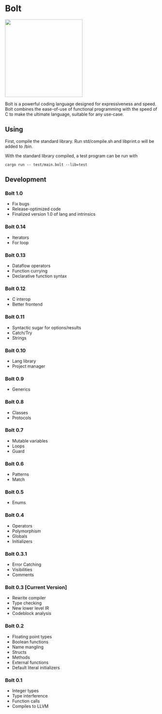# Bolt

<img src="https://github.com/pallyj/boltcc/blob/main/assets/logo.svg?raw=true" width="256" height="256"/>

Bolt is a powerful coding language designed for expressiveness and speed. Bolt combines the ease-of-use of functional programming with the speed of C to make the ultimate language, suitable for any use-case.

## Using

First, compile the standard library. Run std/compile.sh and libprint.o will be added to /bin.

With the standard library compiled, a test program can be run with

```
cargo run -- test/main.bolt --lib=test
```

## Development

### Bolt 1.0

- Fix bugs
- Release-optimized code
- Finalized version 1.0 of lang and intrinsics

### Bolt 0.14

- Iterators
- For loop

### Bolt 0.13

- Dataflow operators
- Function currying
- Declarative function syntax

### Bolt 0.12

- C interop
- Better frontend

### Bolt 0.11

- Syntactic sugar for options/results
- Catch/Try
- Strings

### Bolt 0.10

- Lang library
- Project manager

### Bolt 0.9

- Generics

### Bolt 0.8

- Classes
- Protocols

### Bolt 0.7

- Mutable variables
- Loops
- Guard

### Bolt 0.6

- Patterns
- Match

### Bolt 0.5

- Enums

### Bolt 0.4

- Operators
- Polymorphism
- Globals
- Initializers

### Bolt 0.3.1

- Error Catching
- Visibilities
- Comments

### Bolt 0.3 [Current Version]

- Rewrite compiler
- Type checking
- New lower level IR
- Codeblock analysis

### Bolt 0.2

- Floating point types
- Boolean functions
- Name mangling
- Structs
- Methods
- External functions
- Default literal initializers

### Bolt 0.1

- Integer types
- Type interference
- Function calls
- Compiles to LLVM